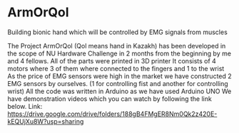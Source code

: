 # ArmOrQol
Building bionic hand which will be controlled by EMG signals from muscles

The Project ArmOrQol (Qol means hand in Kazakh) has been developed in the scope of NU Hardware Challenge in 2 months from the beginning by me and 4 fellows.
All of the parts were printed in 3D printer
It consists of 4 motors where 3 of them where connected to the fingers and 1 to the wrist
As the price of EMG sensors were high in the market we have constructed 2 EMG sensors by ourselves. (1 for controlling fist and another for controlling wrist)
All the code was written in Arduino as we have used Arduino UNO
We have demonstration videos which you can watch by following the link below.
Link: https://drive.google.com/drive/folders/188gB4FMgER8Nm0Qk2z420E-kEQUjXu8W?usp=sharing 
